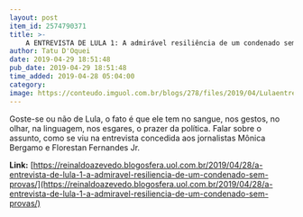 ```yaml
---
layout: post
item_id: 2574790371
title: >-
    A ENTREVISTA DE LULA 1: A admirável resiliência de um condenado sem provas
author: Tatu D'Oquei
date: 2019-04-29 18:51:48
pub_date: 2019-04-29 18:51:48
time_added: 2019-04-28 05:04:00
category: 
image: https://conteudo.imguol.com.br/blogs/278/files/2019/04/Lulaentrevistadois-615x300.jpg
---
```


Goste-se ou não de Lula, o fato é que ele tem no sangue, nos gestos, no olhar, na linguagem, nos esgares, o prazer da política. Falar sobre o assunto, como se viu na entrevista concedida aos jornalistas Mônica Bergamo e Florestan Fernandes Jr.

**Link:** [https://reinaldoazevedo.blogosfera.uol.com.br/2019/04/28/a-entrevista-de-lula-1-a-admiravel-resiliencia-de-um-condenado-sem-provas/](https://reinaldoazevedo.blogosfera.uol.com.br/2019/04/28/a-entrevista-de-lula-1-a-admiravel-resiliencia-de-um-condenado-sem-provas/)

